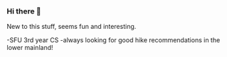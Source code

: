 ### Hi there 👋

New to this stuff, seems fun and interesting.

-SFU 3rd year CS
-always looking for good hike recommendations in the lower mainland!
